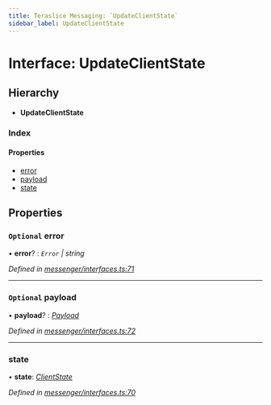 ```yaml
---
title: Teraslice Messaging: `UpdateClientState`
sidebar_label: UpdateClientState
---
```


# Interface: UpdateClientState

## Hierarchy

* **UpdateClientState**

### Index

#### Properties

* [error](updateclientstate.md#optional-error)
* [payload](updateclientstate.md#optional-payload)
* [state](updateclientstate.md#state)

## Properties

### `Optional` error

• **error**? : *`Error` | string*

*Defined in [messenger/interfaces.ts:71](https://github.com/terascope/teraslice/blob/d3a803c3/packages/teraslice-messaging/src/messenger/interfaces.ts#L71)*

___

### `Optional` payload

• **payload**? : *[Payload](payload.md)*

*Defined in [messenger/interfaces.ts:72](https://github.com/terascope/teraslice/blob/d3a803c3/packages/teraslice-messaging/src/messenger/interfaces.ts#L72)*

___

###  state

• **state**: *[ClientState](../enums/clientstate.md)*

*Defined in [messenger/interfaces.ts:70](https://github.com/terascope/teraslice/blob/d3a803c3/packages/teraslice-messaging/src/messenger/interfaces.ts#L70)*

